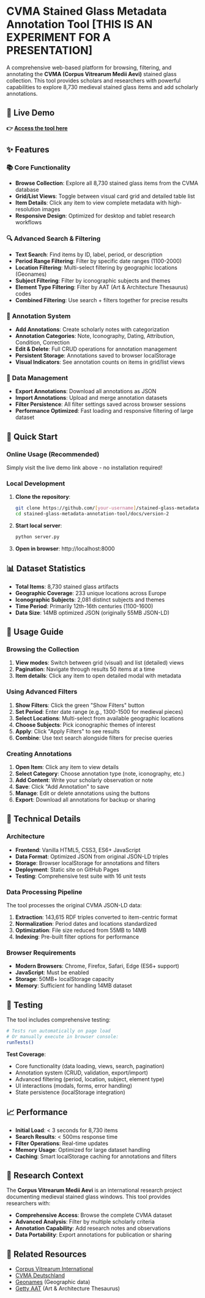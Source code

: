 # CVMA Stained Glass Metadata Annotation Tool [THIS IS AN EXPERIMENT FOR A PRESENTATION]

A comprehensive web-based platform for browsing, filtering, and annotating the **CVMA (Corpus Vitrearum Medii Aevi)** stained glass collection. This tool provides scholars and researchers with powerful capabilities to explore 8,730 medieval stained glass items and add scholarly annotations.

## 🎯 Live Demo

**👉 [Access the tool here](https://chpollin.github.io/stained-glass-metadata-annotation-tool/docs/version-2/)**

## ✨ Features

### 📚 **Core Functionality**
- **Browse Collection**: Explore all 8,730 stained glass items from the CVMA database
- **Grid/List Views**: Toggle between visual card grid and detailed table list
- **Item Details**: Click any item to view complete metadata with high-resolution images
- **Responsive Design**: Optimized for desktop and tablet research workflows

### 🔍 **Advanced Search & Filtering**
- **Text Search**: Find items by ID, label, period, or description
- **Period Range Filtering**: Filter by specific date ranges (1100-2000)
- **Location Filtering**: Multi-select filtering by geographic locations (Geonames)
- **Subject Filtering**: Filter by iconographic subjects and themes
- **Element Type Filtering**: Filter by AAT (Art & Architecture Thesaurus) codes
- **Combined Filtering**: Use search + filters together for precise results

### 📝 **Annotation System**
- **Add Annotations**: Create scholarly notes with categorization
- **Annotation Categories**: Note, Iconography, Dating, Attribution, Condition, Correction
- **Edit & Delete**: Full CRUD operations for annotation management
- **Persistent Storage**: Annotations saved to browser localStorage
- **Visual Indicators**: See annotation counts on items in grid/list views

### 💾 **Data Management**
- **Export Annotations**: Download all annotations as JSON
- **Import Annotations**: Upload and merge annotation datasets
- **Filter Persistence**: All filter settings saved across browser sessions
- **Performance Optimized**: Fast loading and responsive filtering of large dataset

## 🚀 Quick Start

### Online Usage (Recommended)
Simply visit the live demo link above - no installation required!

### Local Development
1. **Clone the repository**:
   ```bash
   git clone https://github.com/[your-username]/stained-glass-metadata-annotation-tool.git
   cd stained-glass-metadata-annotation-tool/docs/version-2
   ```

2. **Start local server**:
   ```bash
   python server.py
   ```

3. **Open in browser**: http://localhost:8000

## 📊 Dataset Statistics

- **Total Items**: 8,730 stained glass artifacts
- **Geographic Coverage**: 233 unique locations across Europe
- **Iconographic Subjects**: 2,081 distinct subjects and themes
- **Time Period**: Primarily 12th-16th centuries (1100-1600)
- **Data Size**: 14MB optimized JSON (originally 55MB JSON-LD)

## 🎨 Usage Guide

### Browsing the Collection
1. **View modes**: Switch between grid (visual) and list (detailed) views
2. **Pagination**: Navigate through results 50 items at a time
3. **Item details**: Click any item to open detailed modal with metadata

### Using Advanced Filters
1. **Show Filters**: Click the green "Show Filters" button
2. **Set Period**: Enter date range (e.g., 1300-1500 for medieval pieces)
3. **Select Locations**: Multi-select from available geographic locations
4. **Choose Subjects**: Pick iconographic themes of interest
5. **Apply**: Click "Apply Filters" to see results
6. **Combine**: Use text search alongside filters for precise queries

### Creating Annotations
1. **Open Item**: Click any item to view details
2. **Select Category**: Choose annotation type (note, iconography, etc.)
3. **Add Content**: Write your scholarly observation or note
4. **Save**: Click "Add Annotation" to save
5. **Manage**: Edit or delete annotations using the buttons
6. **Export**: Download all annotations for backup or sharing

## 🔧 Technical Details

### Architecture
- **Frontend**: Vanilla HTML5, CSS3, ES6+ JavaScript
- **Data Format**: Optimized JSON from original JSON-LD triples
- **Storage**: Browser localStorage for annotations and filters
- **Deployment**: Static site on GitHub Pages
- **Testing**: Comprehensive test suite with 16 unit tests

### Data Processing Pipeline
The tool processes the original CVMA JSON-LD data:
1. **Extraction**: 143,615 RDF triples converted to item-centric format
2. **Normalization**: Period dates and locations standardized
3. **Optimization**: File size reduced from 55MB to 14MB
4. **Indexing**: Pre-built filter options for performance

### Browser Requirements
- **Modern Browsers**: Chrome, Firefox, Safari, Edge (ES6+ support)
- **JavaScript**: Must be enabled
- **Storage**: 50MB+ localStorage capacity
- **Memory**: Sufficient for handling 14MB dataset

## 🧪 Testing

The tool includes comprehensive testing:

```bash
# Tests run automatically on page load
# Or manually execute in browser console:
runTests()
```

**Test Coverage**:
- Core functionality (data loading, views, search, pagination)
- Annotation system (CRUD, validation, export/import)
- Advanced filtering (period, location, subject, element type)
- UI interactions (modals, forms, error handling)
- State persistence (localStorage integration)

## 📈 Performance

- **Initial Load**: < 3 seconds for 8,730 items
- **Search Results**: < 500ms response time
- **Filter Operations**: Real-time updates
- **Memory Usage**: Optimized for large dataset handling
- **Caching**: Smart localStorage caching for annotations and filters

## 📖 Research Context

The **Corpus Vitrearum Medii Aevi** is an international research project documenting medieval stained glass windows. This tool provides researchers with:

- **Comprehensive Access**: Browse the complete CVMA dataset
- **Advanced Analysis**: Filter by multiple scholarly criteria
- **Annotation Capability**: Add research notes and observations
- **Data Portability**: Export annotations for publication or sharing

## 🔗 Related Resources

- [Corpus Vitrearum International](http://www.corpusvitrearum.org/)
- [CVMA Deutschland](https://corpusvitrearum.de/)
- [Geonames](http://www.geonames.org/) (Geographic data)
- [Getty AAT](http://www.getty.edu/research/tools/vocabularies/aat/) (Art & Architecture Thesaurus)

